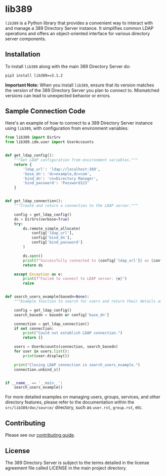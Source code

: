 # lib389

`lib389` is a Python library that provides a convenient way to interact with and manage a 389 Directory Server instance. It simplifies common LDAP operations and offers an object-oriented interface for various directory server components.

## Installation

To install `lib389` along with the main 389 Directory Server do:

```bash
pip3 install lib389==3.1.2
```

**Important Note:** When you install `lib389`, ensure that its version matches the version of the 389 Directory Server you plan to connect to. Mismatched versions can lead to unexpected behavior or errors.

## Sample Connection Code

Here's an example of how to connect to a 389 Directory Server instance using `lib389`, with configuration from environment variables:

```python
from lib389 import DirSrv
from lib389.idm.user import UserAccounts


def get_ldap_config():
    """Get LDAP configuration from environment variables."""
    return {
        'ldap_url': 'ldap://localhost:389',
        'base_dn': 'dc=example,dc=com',
        'bind_dn': 'cn=Directory Manager',
        'bind_password': 'Password123'
    }


def get_ldap_connection():
    """Create and return a connection to the LDAP server."""

    config = get_ldap_config()
    ds = DirSrv(verbose=True)
    try:
        ds.remote_simple_allocate(
            config['ldap_url'],
            config['bind_dn'],
            config['bind_password']
        )

        ds.open()
        print(f"Successfully connected to {config['ldap_url']} as {config['bind_dn']}")
        return ds

    except Exception as e:
        print(f"Failed to connect to LDAP server: {e}")
        raise


def search_users_example(basedn=None):
    """Example function to search for users and return their details as JSON."""

    config = get_ldap_config()
    search_basedn = basedn or config['base_dn']

    connection = get_ldap_connection()
    if not connection:
        print("Could not establish LDAP connection.")
        return []

    users = UserAccounts(connection, search_basedn)
    for user in users.list():
        print(user.display())

    print("Closing LDAP connection in search_users_example.")
    connection.unbind_s()


if __name__ == '__main__':
    search_users_example()
```

For more detailed examples on managing users, groups, services, and other directory features, please refer to the documentation within the `src/lib389/doc/source/` directory, such as `user.rst`, `group.rst`, etc.

## Contributing

Please see our [contributing guide](https://www.port389.org/docs/389ds/contributing.html).

## License

The 389 Directory Server is subject to the terms detailed in the
license agreement file called LICENSE in the main project directory.



